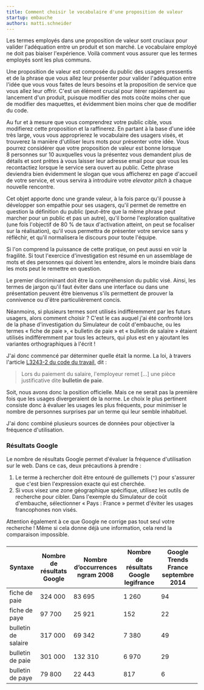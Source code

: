 ```yaml
---
title: Comment choisir le vocabulaire d'une proposition de valeur
startup: embauche
authors: matti.schneider
---
```


Les termes employés dans une proposition de valeur sont cruciaux pour valider l'adéquation entre un produit et son marché. Le vocabulaire employé ne doit pas biaiser l'expérience. Voilà comment vous assurer que les termes employés sont les plus communs.

<!--more-->

Une proposition de valeur est composée du public des usagers pressentis et de la phrase que vous allez leur présenter pour valider l'adéquation entre l'idée que vous vous faites de leurs besoins et la proposition de service que vous allez leur offrir. C'est un élément crucial pour itérer rapidement au lancement d'un produit, puisque modifier des mots coûte moins cher que de modifier des maquettes, et évidemment bien moins cher que de modifier du code.

Au fur et à mesure que vous comprendrez votre public cible, vous modifierez cette proposition et la raffinerez. En partant à la base d'une idée très large, vous vous approprierez le vocabulaire des usagers visés, et trouverez la manière d'utiliser leurs mots pour présenter votre idée. Vous pourrez considérer que votre proposition de valeur est bonne lorsque 8 personnes sur 10 auxquelles vous la présentez vous demandent plus de détails et sont prêtes à vous laisser leur adresse email pour que vous les recontactiez lorsque le service sera ouvert au public. Cette phrase deviendra bien évidemment le slogan que vous afficherez en page d'accueil de votre service, et vous servira à introduire votre _elevator pitch_ à chaque nouvelle rencontre.

Cet objet apporte donc une grande valeur, à la fois parce qu'il pousse à développer son empathie pour ses usagers, qu'il permet de remettre en question la définition du public (peut-être que la même phrase peut marcher pour un public et pas un autre), qu'il borne l'exploration qualitative (une fois l'objectif de 80 % de taux d'activation atteint, on peut se focaliser sur la réalisation), qu'il vous permettra de présenter votre service sans y réfléchir, et qu'il normalisera le discours pour toute l'équipe.

Si l'on comprend la puissance de cette pratique, on peut aussi en voir la fragilité. Si tout l'exercice d'investigation est résumé en un assemblage de mots et des personnes qui doivent les entendre, alors le moindre biais dans les mots peut le remettre en question.

Le premier discriminant doit être la compréhension du public visé. Ainsi, les termes de jargon qu'il faut éviter dans une interface ou dans une présentation peuvent être bienvenus s'ils permettent de prouver la connivence ou d'être particulièrement concis.

Néanmoins, si plusieurs termes sont utilisés indifféremment par les futurs usagers, alors comment choisir ? C'est le cas auquel j'ai été confronté lors de la phase d'investigation du Simulateur de coût d'embauche, ou les termes « fiche de paie », « bulletin de paie » et « bulletin de salaire » étaient utilisés indifféremment par tous les acteurs, qui plus est en y ajoutant les variantes orthographiques à l'écrit !

J'ai donc commencé par déterminer quelle était la norme. La loi, à travers l'article [L3243-2 du code du travail](https://www.google.fr/url?sa=t&rct=j&q=&esrc=s&source=web&cd=1&cad=rja&uact=8&ved=0ahUKEwjn6fHR76vUAhXDvBQKHc26AKoQFggnMAA&url=https%3A%2F%2Fwww.legifrance.gouv.fr%2FaffichCodeArticle.do%3FcidTexte%3DLEGITEXT000006072050%26idArticle%3DLEGIARTI000006902863%26dateTexte%3D%26categorieLien%3Dcid&usg=AFQjCNGhoL-D1s5zwg-8V8NhzTX5qt6zNQ&sig2=FnV5xzEI9iK9esbM01CM7g), dit :

> Lors du paiement du salaire, l'employeur remet […] une pièce justificative dite **bulletin de paie**.

Soit, nous avons donc la position officielle. Mais ce ne serait pas la première fois que les usages divergeraient de la norme. Le choix le plus pertinent consiste donc à évaluer les usages les plus fréquents, pour minimiser le nombre de personnes surprises par un terme qui leur semble inhabituel.

J'ai donc combiné plusieurs sources de données pour objectiver la fréquence d'utilisation.


### Résultats Google

Le nombre de résultats Google permet d'évaluer la fréquence d'utilisation sur le web. Dans ce cas, deux précautions à prendre :

1. Le terme à rechercher doit être entouré de guillemets (`"`) pour s'assurer que c'est bien l'expression exacte qui est cherchée.
2. Si vous visez une zone géographique spécifique, utilisez les outils de recherche pour cibler. Dans l'exemple du Simulateur de coût d'embauche, sélectionner « Pays : France » permet d'éviter les usages francophones non visés.

Attention également à ce que Google ne corrige pas tout seul votre recherche ! Même si cela donne déjà une information, cela rend la comparaison impossible.


###


| Syntaxe             | Nombre de résultats Google | Nombre d’occurrences ngram 2008 | Nombre de résultats Google legifrance | Google Trends France septembre 2014 |
|---------------------|----------------------------|---------------------------------|---------------------------------------|-------------------------------------|
| fiche de paie       | 324 000                    | 83 695                          | 1 260                                 | 94                                  |
| fiche de paye       | 97 700                    | 25 921                          | 152                                   | 22                                  |
| bulletin de salaire | 317 000                    | 69 342                          | 7 380                                 | 49                                  |
| bulletin de paie    | 301 000                    | 132 310                         | 6 970                                 | 29                                  |
| bulletin de paye    | 79 800                     | 22 443                          | 817                                   | 6                                   |

